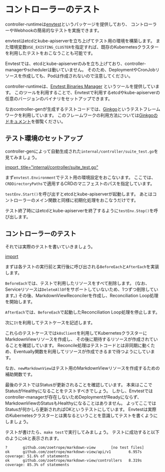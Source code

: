 # コントローラーのテスト

controller-runtimeは[envtest](https://pkg.go.dev/sigs.k8s.io/controller-runtime/pkg/envtest?tab=doc)というパッケージを提供しており、
コントローラーやWebhookの簡易的なテストを実施できます。

envtestはetcdとkube-apiserverを立ち上げてテスト用の環境を構築します。
また環境変数`USE_EXISTING_CLUSTER`を指定すれば、既存のKubernetesクラスターを利用したテストをおこなうことも可能です。

Envtestでは、etcdとkube-apiserverのみを立ち上げており、controller-managerやschedulerは動いていません。
そのため、DeploymentやCronJobリソースを作成しても、Podは作成されないので注意してください。

controller-runtimeは、[Envtest Binaries Manager](https://github.com/kubernetes-sigs/controller-runtime/tree/master/tools/setup-envtest)
というツールを提供しています。
このツールを利用することで、Envtestで利用するetcdやkube-apiserverの任意のバージョンのバイナリをセットアップできます。

なおcontroller-genが生成するテストコードでは、[Ginkgo](https://github.com/onsi/ginkgo)というテストフレームワークを利用しています。
このフレームワークの利用方法については[Ginkgoのドキュメント](https://onsi.github.io/ginkgo/)を御覧ください。

## テスト環境のセットアップ

controller-genによって自動生成された`internal/controller/suite_test.go`を見てみましょう。

[import, title="internal/controller/suite_test.go"](../../codes/40_reconcile/internal/controller/suite_test.go)

まず`envtest.Environment`でテスト用の環境設定をおこないます。
ここでは、`CRDDirectoryPaths`で適用するCRDのマニフェストのパスを指定しています。

`testEnv.Start()`を呼び出すとetcdとkube-apiserverが起動します。
あとはコントローラーのメイン関数と同様に初期化処理をおこなうだけです。

テスト終了時にはetcdとkube-apiserverを終了するように`testEnv.Stop()`を呼び出します。

## コントローラーのテスト

それでは実際のテストを書いていきましょう。

[import](../../codes/40_reconcile/internal/controller/markdownview_controller_test.go)

まずは各テストの実行前と実行後に呼び出される`BeforeEach`と`AfterEach`を実装します。

`BeforeEach`では、テストで利用したリソースをすべて削除します。 (なお、Serviceリソースは`DeleteAllOf`をサポートしていないため、1つずつ削除しています。)
その後、MarkdownViewReconcilerを作成し、Reconciliation Loop処理を開始します。

`AfterEach`では、`BeforeEach`で起動したReconciliation Loop処理を停止します。

次に`It`を利用してテストケースを記述します。

これらのテストケースでは`k8sClient`を利用してKubernetesクラスターにMarkdownViewリソースを作成し、
その後に期待するリソースが作成されていることを確認しています。
Reconcile処理はテストコードとは非同期に動くため、Eventually関数を利用してリソースが作成できるまで待つようにしています。

なお、`newMarkdownView`はテスト用のMarkdownViewリソースを作成するための補助関数です。

最後のテストではStatusが更新されることを確認しています。
本来はここでStatusがHealthyになることをテストすべきでしょう。
しかし、Envtestではcontroller-managerが存在しないためDeploymentがReadyにならず、MarkdownViewのStatusもHealthyになることはありません。
よってここではStatusが何かしら更新されればOKというテストにしています。
Envtestは実際のKubernetesクラスターとは異なるということを意識してテストを書くようにしましょう。

テストが書けたら、`make test`で実行してみましょう。
テストに成功すると以下のようにokと表示されます。

```console
?       github.com/zoetrope/markdown-view       [no test files]
ok      github.com/zoetrope/markdown-view/api/v1        6.957s  coverage: 51.6% of statements
ok      github.com/zoetrope/markdown-view/controllers   8.319s  coverage: 85.3% of statements
```
